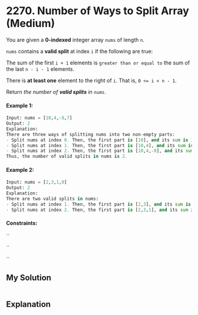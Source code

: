 # 2270. Number of Ways to Split Array (Medium)

You are given a **0-indexed** integer array `nums` of length `n`.

`nums` contains a **valid split** at index `i` if the following are true:

The sum of the first `i + 1` elements is `greater than or equal to` the sum of the last `n - i - 1` elements.

There is **at least one** element to the right of `i`. That is, `0 <= i < n - 1`.

Return *the number of **valid splits** in `nums`*.

#### Example 1:

```Python
Input: nums = [10,4,-8,7]
Output: 2
Explanation: 
There are three ways of splitting nums into two non-empty parts:
- Split nums at index 0. Then, the first part is [10], and its sum is 10. The second part is [4,-8,7], and its sum is 3. Since 10 >= 3, i = 0 is a valid split.
- Split nums at index 1. Then, the first part is [10,4], and its sum is 14. The second part is [-8,7], and its sum is -1. Since 14 >= -1, i = 1 is a valid split.
- Split nums at index 2. Then, the first part is [10,4,-8], and its sum is 6. The second part is [7], and its sum is 7. Since 6 < 7, i = 2 is not a valid split.
Thus, the number of valid splits in nums is 2.
```

#### Example 2:

```Python
Input: nums = [2,3,1,0]
Output: 2
Explanation: 
There are two valid splits in nums:
- Split nums at index 1. Then, the first part is [2,3], and its sum is 5. The second part is [1,0], and its sum is 1. Since 5 >= 1, i = 1 is a valid split. 
- Split nums at index 2. Then, the first part is [2,3,1], and its sum is 6. The second part is [0], and its sum is 0. Since 6 >= 0, i = 2 is a valid split.
```

#### Constraints:

``

``

``

## My Solution

```Python

```

## Explanation

